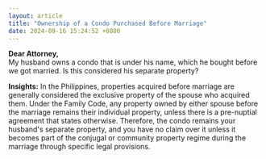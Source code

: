 ```yaml
---
layout: article
title: "Ownership of a Condo Purchased Before Marriage"
date: 2024-09-16 15:24:52 +0800
---
```


<p><strong>Dear Attorney,</strong><br> My husband owns a condo that is under his name, which he bought before we got married. Is this considered his separate property?</p><p><strong>Insights:</strong> In the Philippines, properties acquired before marriage are generally considered the exclusive property of the spouse who acquired them. Under the Family Code, any property owned by either spouse before the marriage remains their individual property, unless there is a pre-nuptial agreement that states otherwise. Therefore, the condo remains your husband's separate property, and you have no claim over it unless it becomes part of the conjugal or community property regime during the marriage through specific legal provisions.</p>